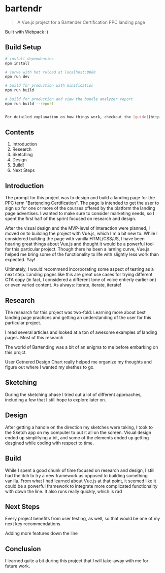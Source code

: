 # bartendr

> A Vue.js project for a Bartender Certification PPC landing page

Built with Webpack :)


## Build Setup

``` bash
# install dependencies
npm install

# serve with hot reload at localhost:8080
npm run dev

# build for production with minification
npm run build

# build for production and view the bundle analyzer report
npm run build --report


For detailed explanation on how things work, checkout the [guide](http://vuejs-templates.github.io/webpack/) and [docs for vue-loader](http://vuejs.github.io/vue-loader).
```

## Contents

1. Introduction
2. Research
3. Sketching
4. Design
5. Build!
6. Next Steps

## Introduction

The prompt for this project was to design and build a landing page for the PPC term "Bartending Certification". The page is intended to get the user to sign up for one or more of the courses offered by the platform the landing page advertises. I wanted to make sure to consider marketing needs, so I spent the first half of the sprint focused on research and design. 

After the visual design and the MVP-level of interaction were planned, I moved on to building the project with Vue.js, which I'm a bit new to. While I considered building the page with vanilla HTML/CSS/JS, I have been hearing great things about Vue.js and thought it would be a powerful tool for this particular project. Though there ha been a larning curve, Vue.js helped me bring some of the functionality to life with slightly less work than expected. Yay!

Ultimately, I would recommend incorporating some aspect of testing as a next step. Landing pages like this are great use cases for trying different CTA copy (in fact, I considered a different tone of voice entierly earlier on) or even varied content. As always: iterate, iterate, iterate!

## Research

The research for this project was two-fold: Learning more about best landing page practices and getting an understanding of the user for this particular project. 

I read several articles and looked at a ton of awesome examples of landing pages. Most of this research 

The world of Bartending was a bit of an enigma to me before embarking on this projct. 

User Cetnered Design Chart really helped me organize my thoughts and figure out where I wanted my skethes to go.

## Sketching

During the sketching phase I tried out a lot of different approaches, including a few that I still hope to explore later on.


## Design

After getting a handle on the direction my sketches were taking, I took to the Sketch app on my computer to put it all on the screen. Visual design ended up simplifying a bit, and some of the elements ended up getting desgined while coding with respect to time.


## Build

While I spent a good chunk of time focused on research and design, I still had the itch to try a new framework as opposed to building something vanilla. From what I had learned about Vue.js at that point, it seemed like it could be a powerful framework to integrate more complicated functionality with down the line. It also runs really quickly, which is rad


## Next Steps

Every project benefits from user testing, as well, so that would be one of my next key recommendations. 

Adding more features down the line


## Conclusion

I learned quite a bit during this project that I will take-away with me for future work.